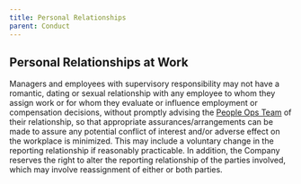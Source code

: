 ```yaml
---
title: Personal Relationships
parent: Conduct
---
```

## Personal Relationships at Work
Managers and employees with supervisory responsibility may not have a romantic, dating or sexual relationship with any employee to whom they assign work or for whom they evaluate or influence employment or compensation decisions, without promptly advising the [People Ops Team](mailto:people@parallelmarkets.com) of their relationship, so that appropriate assurances/arrangements can be made to assure any potential conflict of interest and/or adverse effect on the workplace is minimized. This may include a voluntary change in the reporting relationship if reasonably practicable. In addition, the Company reserves the right to alter the reporting relationship of the parties involved, which may involve reassignment of either or both parties.
